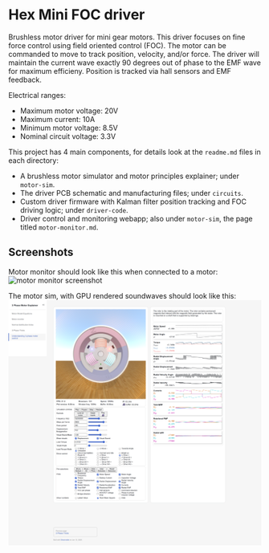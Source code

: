 Hex Mini FOC driver
===================

Brushless motor driver for mini gear motors. This driver focuses on fine force control
using field oriented control (FOC). The motor can be commanded to move to track position, 
velocity, and/or force. The driver will maintain the current wave exactly 90 degrees out
of phase to the EMF wave for maximum efficieny. Position is tracked via hall sensors and
EMF feedback.

Electrical ranges: 
- Maximum motor voltage: 20V
- Maximum current: 10A
- Minimum motor voltage: 8.5V
- Nominal circuit voltage: 3.3V


This project has 4 main components, for details look at the `readme.md` files in each directory:
* A brushless motor simulator and motor principles explainer; under `motor-sim`.
* The driver PCB schematic and manufacturing files; under `circuits`.
* Custom driver firmware with Kalman filter position tracking and FOC driving logic; under `driver-code`.
* Driver control and monitoring webapp; also under `motor-sim`, the page titled `motor-monitor.md`.


Screenshots
-----------

Motor monitor should look like this when connected to a motor: ![motor monitor screenshot](media/screenshot_motor_monitor.png)

The motor sim, with GPU rendered soundwaves should look like this: ![motor sim screenshot](media/screenshot_understanding_3_phase_motors.png)

